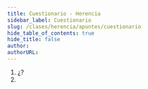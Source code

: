 ```yaml
---
title: Cuestionario - Herencia
sidebar_label: Cuestionario
slug: /clases/herencia/apuntes/cuestionario
hide_table_of_contents: true
hide_title: false
author: 
authorURL: 
---
```


1. ¿?
2. 